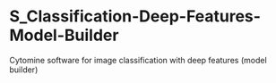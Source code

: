 # S_Classification-Deep-Features-Model-Builder
Cytomine software for image classification with deep features (model builder)
